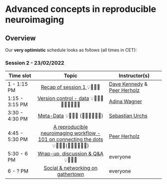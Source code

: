 # Advanced concepts in reproducible neuroimaging

## Overview

Our **very optimistic** schedule looks as follows (all times in CET): 

### Session 2 - 23/02/2022

| Time slot         | Topic | Instructor(s) |
|--------------|:-----:| ---- |
| 1 - 1:15 PM |  [Recap of session 1 ](http://www.repronim.org/DGPA_workshop_2022/advanced/recap.html) 💡👩🏽‍🏫  | [Dave Kennedy]() & [Peer Herholz]() |
| 1:15 - 3:15 PM|  [Version control - data](http://www.repronim.org/DGPA_workshop_2022/advanced/version_control_data.html) 💡👩🏽‍🏫👨🏻‍💻🧑🏾‍💻  | [Adina Wagner]() |
| 3:30 - 4:30 PM|  [Meta-Data](http://www.repronim.org/DGPA_workshop_2022/advanced/meta_data.html) 💡👩🏽‍🏫 (👨🏻‍💻🧑🏾‍💻) | [Sebastian Urchs]()
| 4:45 - 5:30 PM|  [A reproducible neuroimaging workflow - <br/> 101 on connecting the dots](http://www.repronim.org/DGPA_workshop_2022/advanced/workflow.html) 💡👩🏽‍🏫(👨🏻‍💻🧑🏾‍💻)| [Peer Herholz]() |
| 5:30 - 6 PM |  [Wrap-up, discussion & Q&A](http://www.repronim.org/DGPA_workshop_2022/advanced/wrap_up.html) 💡👩🏽‍🏫  | everyone |
| 6 - ? PM |  [Social & networking on gathertown ](http://www.repronim.org/DGPA_workshop_2022/advanced/social.html) | everyone |